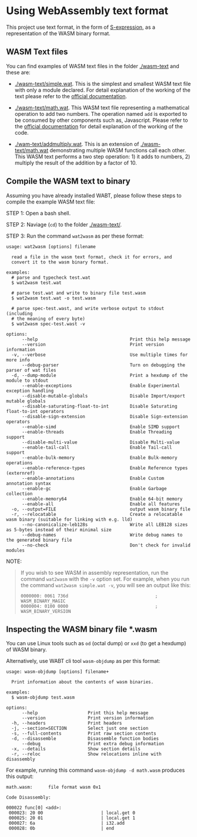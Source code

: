 # Using WebAssembly text format

This project use text format, in the form of [S-expression](https://developer.mozilla.org/en-US/docs/WebAssembly/Understanding_the_text_format#s-expressions), as a representation of the WASM binary format. 

## WASM Text files

You can find examples of WASM text files in the folder [./wasm-text](../wasm-text) and these are:

* [./wasm-text/simple.wat](../wasm-text/simple.wat). This is the simplest and smallest WASM text file with only a module declared. For detail explanation of the working of the text please refer to the [official documentation](https://developer.mozilla.org/en-US/docs/WebAssembly/Understanding_the_text_format#the_simplest_module).

* [./wasm-text/math.wat](../wasm-text/math.wat). This WASM text file representing a mathematical operation to add two numbers. The operation named `add` is exported to be consumed by other components such as, Javascript. Please refer to the [official documentation](https://developer.mozilla.org/en-US/docs/WebAssembly/Understanding_the_text_format#our_first_function_body) for detail explanation of the working of the code.

* [./wam-text/addmultiply.wat](../wasm-text/addmultiply.wat). This is an extension of [./wasm-text/math.wat](../wasm-text/math.wat) demonstrating multiple WASM functions call each other. This WASM text performs a two step operation: 1) it adds to numbers, 2) multiply the result of the addition by a factor of 10.

## Compile the WASM text to binary

Assuming you have already installed WABT, please follow these steps to compile the example WASM text file:

STEP 1: Open a bash shell.

STEP 2: Naviage (`cd`) to the folder [./wasm-text/](../wasm-text/).

STEP 3: Run the command `wat2wasm` as per these format:

```
usage: wat2wasm [options] filename

  read a file in the wasm text format, check it for errors, and
  convert it to the wasm binary format.

examples:
  # parse and typecheck test.wat
  $ wat2wasm test.wat

  # parse test.wat and write to binary file test.wasm
  $ wat2wasm test.wat -o test.wasm

  # parse spec-test.wast, and write verbose output to stdout (including
  # the meaning of every byte)
  $ wat2wasm spec-test.wast -v

options:
      --help                                   Print this help message
      --version                                Print version information
  -v, --verbose                                Use multiple times for more info
      --debug-parser                           Turn on debugging the parser of wat files
  -d, --dump-module                            Print a hexdump of the module to stdout
      --enable-exceptions                      Enable Experimental exception handling
      --disable-mutable-globals                Disable Import/export mutable globals
      --disable-saturating-float-to-int        Disable Saturating float-to-int operators
      --disable-sign-extension                 Disable Sign-extension operators
      --enable-simd                            Enable SIMD support
      --enable-threads                         Enable Threading support
      --disable-multi-value                    Disable Multi-value
      --enable-tail-call                       Enable Tail-call support
      --enable-bulk-memory                     Enable Bulk-memory operations
      --enable-reference-types                 Enable Reference types (externref)
      --enable-annotations                     Enable Custom annotation syntax
      --enable-gc                              Enable Garbage collection
      --enable-memory64                        Enable 64-bit memory
      --enable-all                             Enable all features
  -o, --output=FILE                            output wasm binary file
  -r, --relocatable                            Create a relocatable wasm binary (suitable for linking with e.g. lld)
      --no-canonicalize-leb128s                Write all LEB128 sizes as 5-bytes instead of their minimal size
      --debug-names                            Write debug names to the generated binary file
      --no-check                               Don't check for invalid modules
```

NOTE:

> If you wish to see WASM in assembly representation, run the command `wat2wasm` with the `-v` option set. For example, when you run the command `wat2wasm simple.wat -v`, you will see an output like this:
>```
>0000000: 0061 736d                                 ; WASM_BINARY_MAGIC
>0000004: 0100 0000                                 ; WASM_BINARY_VERSION
>```

## Inspecting the WASM binary file *.wasm

You can use Linux tools such as `od` (octal dump) or `xxd` (to get a hexdump) of WASM binary.

Alternatively, use WABT cli tool `wasm-objdump` as per this format:

```
usage: wasm-objdump [options] filename+

  Print information about the contents of wasm binaries.

examples:
  $ wasm-objdump test.wasm

options:
      --help                   Print this help message
      --version                Print version information
  -h, --headers                Print headers
  -j, --section=SECTION        Select just one section
  -s, --full-contents          Print raw section contents
  -d, --disassemble            Disassemble function bodies
      --debug                  Print extra debug information
  -x, --details                Show section details
  -r, --reloc                  Show relocations inline with disassembly
```

For example, running this command `wasm-objdump -d math.wasm` produces this output:

```
math.wasm:      file format wasm 0x1

Code Disassembly:

000022 func[0] <add>:
 000023: 20 00                      | local.get 0
 000025: 20 01                      | local.get 1
 000027: 6a                         | i32.add
 000028: 0b                         | end
```

